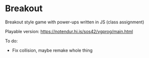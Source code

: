 # Breakout
Breakout style game with power-ups written in JS (class assignment)

Playable version: https://notendur.hi.is/sos42/vgprog/main.html

To do:
- Fix collision, maybe remake whole thing
